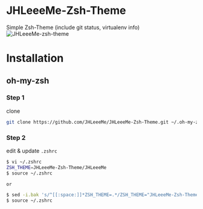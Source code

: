 # JHLeeeMe-Zsh-Theme
Simple Zsh-Theme (include git status, virtualenv info)
![JHLeeeMe-zsh-theme](https://user-images.githubusercontent.com/31606119/76569425-7112a080-64f6-11ea-85c1-08d8431eddcb.png)


# Installation
## oh-my-zsh
### Step 1
clone  
```bash
git clone https://github.com/JHLeeeMe/JHLeeeMe-Zsh-Theme.git ~/.oh-my-zsh/custom/themes/JHLeeeMe-Zsh-Theme/
```
  
### Step 2
edit & update `.zshrc`  
```bash
$ vi ~/.zshrc  
ZSH_THEME=JHLeeeMe-Zsh-Theme/JHLeeeMe
$ source ~/.zshrc

or

$ sed -i.bak 's/^[[:space:]]*ZSH_THEME=.*/ZSH_THEME="JHLeeeMe-Zsh-Theme\/JHLeeeMe"/' ~/.zshrc
$ source ~/.zshrc
```
